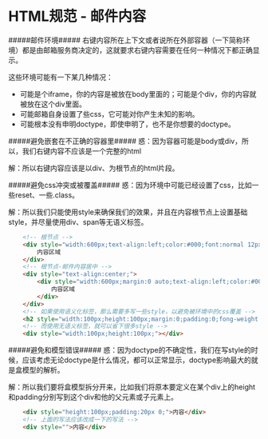 HTML规范 - 邮件内容
==============
#####邮件环境#####
右键内容所在上下文或者说所在外部容器（一下简称环境）都是由邮箱服务商决定的，这就要求右键内容需要在任何一种情况下都正确显示。

这些环境可能有一下某几种情况：
*	可能是个iframe，你的内容是被放在body里面的；可能是个div，你的内容就被放在这个div里面。
*	可能邮箱自身设置了些css，它可能对你产生未知的影响。
*	可能根本没有申明doctype，即使申明了，也不是你想要的doctype。

#####避免嵌套在不正确的容器里#####
惑：因为容器可能是body或div，所以，我们右键内容不应该是一个完整的html

解：所以右键内容应该是以div、为根节点的html片段。

#####避免css冲突或被覆盖#####
惑：因为环境中可能已经设置了css，比如一些reset、一些.class。

解：所以我们只能使用style来确保我们的效果，并且在内容根节点上设置基础style，并尽量使用div、span等无语义标签。
>
```html
	<!-- 根节点 -->
	<div style="width:600px;text-align:left;color:#000;font:normal 12px/15px arial,simsun;background:#fff;">
	    内容区域
	</div>
	<!-- 根节点-邮件内容居中 -->
	<div style="text-align:center;">
	    <div style="width:600px;margin:0 auto;text-align:left;color:#000;font:normal 12px/15px arial,simsun;background:#fff;">
	        内容区域
	    </div>
	</div>
	<!-- 如果使用语义化标签，那么需要多写一些style，以避免被环境中的css覆盖 -->
	<h2 style="width:100px;height:100px;margin:0;padding:0;fong-weight:normal;font-size:12px;"></h2>
	<!-- 而使用无语义标签，就可以省下很多style -->
	<div style="width:100px;height:100px;"></div>
```

#####避免和模型错误#####
惑：因为doctype的不确定性，我们在写style的时候，应该考虑无论doctype是什么情况，都可以正常显示，doctype影响最大的就是盒模型的解析。

解：所以我们要将盒模型拆分开来，比如我们将原本要定义在某个div上的height和padding分别写到这个div和他的父元素或子元素上。

```html
	<div style="height:100px;padding:20px 0;">内容</div>
	<!-- 上面的写法应该改成一下的写法 -->
	<div style="">内容</div>
```